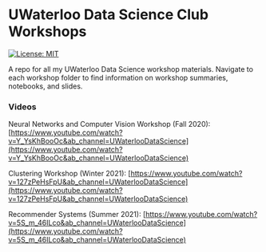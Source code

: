 # UWaterloo Data Science Club Workshops
[![License: MIT](https://img.shields.io/badge/License-MIT-yellow.svg)](https://opensource.org/licenses/MIT)

A repo for all my UWaterloo Data Science workshop materials. Navigate to each workshop folder to find information on workshop summaries, notebooks, and slides.

### Videos

Neural Networks and Computer Vision Workshop (Fall 2020): [https://www.youtube.com/watch?v=Y_YsKhBooOc&ab_channel=UWaterlooDataScience](https://www.youtube.com/watch?v=Y_YsKhBooOc&ab_channel=UWaterlooDataScience)

Clustering Workshop (Winter 2021): [https://www.youtube.com/watch?v=127zPeHsFpU&ab_channel=UWaterlooDataScience](https://www.youtube.com/watch?v=127zPeHsFpU&ab_channel=UWaterlooDataScience)

Recommender Systems (Summer 2021): [https://www.youtube.com/watch?v=5S_m_46ILco&ab_channel=UWaterlooDataScience](https://www.youtube.com/watch?v=5S_m_46ILco&ab_channel=UWaterlooDataScience)
